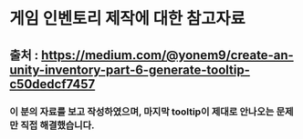# 게임 인벤토리 제작에 대한 참고자료

## 출처 : https://medium.com/@yonem9/create-an-unity-inventory-part-6-generate-tooltip-c50dedcf7457

### 이 분의 자료를 보고 작성하였으며, 마지막 tooltip이 제대로 안나오는 문제만 직접 해결했습니다.
